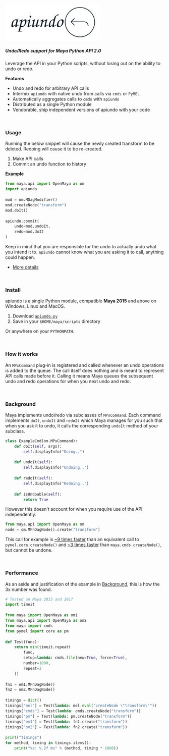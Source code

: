<img width=300 src=apiundo.svg>

##### Undo/Redo support for Maya Python API 2.0

Leverage the API in your Python scripts, without losing out on the ability to undo or redo.

**Features**

- Undo and redo for arbitrary API calls
- Intermix `apiundo` with native undo from calls via `cmds` or `PyMEL`
- Automatically aggregates calls to `cmds` with `apiundo`
- Distributed as a single Python module
- Vendorable, ship independent versions of apiundo with your code

<br>

### Usage

Running the below snippet will cause the newly created transform to be deleted. Redoing will cause it to be re-created.

1. Make API calls
2. Commit an undo function to history

**Example**

```python
from maya.api import OpenMaya as om
import apiundo

mod = om.MDagModifier()
mod.createNode("transform")
mod.doIt()

apiundo.commit(
    undo=mod.undoIt,
    redo=mod.doIt
)
```

Keep in mind that you are responsible for the undo to actually undo what you intend it to. `apiundo` cannot know what you are asking it to call, anything could happen.

- [More details](http://help.autodesk.com/cloudhelp/2018/ENU/Maya-Tech-Docs/CommandsPython/undoInfo.html)

<br>

### Install

apiundo is a single Python module, compatible **Maya 2015** and above on Windows, Linux and MacOS.

1. Download [`apiundo.py`](https://raw.githubusercontent.com/mottosso/apiundo/master/apiundo.py)
2. Save in your `$HOME/maya/scripts` directory

Or anywhere on your `PYTHONPATH`.

<br>

### How it works

An `MPxCommand` plug-in is registered and called whenever an undo operations is added to the queue. The call itself does nothing and is meant to represent API calls made before it. Calling it means Maya queues the subsequent undo and redo operations for when you next undo and redo.

<br>

### Background

Maya implements undo/redo via subclasses of `MPxCommand`. Each command implements `doIt`, `undoIt` and `redoIt` which Maya manages for you such that when you ask it to undo, it calls the corresponding `undoIt` method of your subclass.

```python
class ExampleCmd(om.MPxCommand):
    def doIt(self, args):
        self.displayInfo("Doing..")

    def undoIt(self):
        self.displayInfo("Undoing..")

    def redoIt(self):
        self.displayInfo("Redoing..")

    def isUndoable(self):
        return True
```

However this doesn't account for when you require use of the API independently.

```python
from maya.api import OpenMaya as om
node = om.MFnDagNode().create("transform")
```

This call for example is [~9 times faster](#performance) than an equivalent call to `pymel.core.createNode()` and [~3 times faster](#performance) than `maya.cmds.createNode()`, but cannot be undone.

<br>

### Performance

As an aside and justification of the example in [Background](#background), this is how the 3x number was found.

```python
# Tested on Maya 2015 and 2017
import timeit

from maya import OpenMaya as om1
from maya.api import OpenMaya as om2
from maya import cmds
from pymel import core as pm

def Test(func):
	return min(timeit.repeat(
		func,
		setup=lambda: cmds.file(new=True, force=True),
		number=1000,
		repeat=3
	))

fn1 = om1.MFnDagNode()
fn2 = om2.MFnDagNode()

timings = dict()
timings["mel"] = Test(lambda: mel.eval("createNode \"transform\""))
timings["cmds"] = Test(lambda: cmds.createNode("transform"))
timings["pm"] = Test(lambda: pm.createNode("transform"))
timings["om1"] = Test(lambda: fn1.create("transform"))
timings["om2"] = Test(lambda: fn2.create("transform"))

print("Timings")
for method, timing in timings.items():
	print("%s: %.2f ms" % (method, timing * 1000))
```












